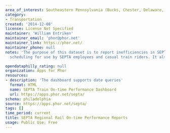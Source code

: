 ```yaml
---
area_of_interest: Southeastern Pennsylvania (Bucks, Chester, Delaware, Montgomery, Philadelphia counties)
category:
- Transportation
created: '2014-12-08'
license: License Not Specified
maintainer: 'William Entriken'
maintainer_email: 'phor@phor.net'
maintainer_link: https://phor.net/
maintainer_phone: null
notes: 'The purpose of this dataset is to report inefficiencies in SEPTA''s regional rail train
  scheduling for use by SEPTA employees and casual train riders. It also documents late trains, which you can use to excuse work lateness.'

opendataphilly_rating: null
organization: Apps for Phor
resources:
- description: 'The dashboard supports date queries'
  format: HTML
  name: SEPTA Train On-time Performance Dashboard
  url: https://apps.phor.net/septa/
schema: philadelphia
source: https://apps.phor.net/septa/
tags: []
time_period: current
title: SEPTA Regional Rail On-time Performance Reports
usage: Public Use; Free
---
```

